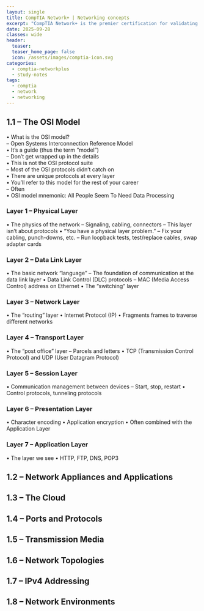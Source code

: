```yaml
---
layout: single
title: CompTIA Network+ | Networking concepts
excerpt: "CompTIA Network+ is the premier certification for validating your knowledge of essential networking tools and concepts. You will be assessed on your abilities in network connectivity, documentation, service configuration, data centers, cloud, virtual networking, monitoring, troubleshooting, and security hardening. This certification prepares you for jobs in technical support, network operation, and system administration."
date: 2025-09-28
classes: wide
header:
  teaser:
  teaser_home_page: false
  icon: /assets/images/comptia-icon.svg
categories:
  - comptia-networkplus
  - study-notes
tags:
  - comptia
  - network
  - networking
---
```

## 1.1 – The OSI Model
• What is the OSI model? <br>
– Open Systems Interconnection Reference Model<br>
• It’s a guide (thus the term “model”)<br>
– Don’t get wrapped up in the details<br>
• This is not the OSI protocol suite<br>
– Most of the OSI protocols didn’t catch on<br>
• There are unique protocols at every layer<br>
• You’ll refer to this model for the rest of your career<br>
– Often<br>
• OSI model mnemonic: All People Seem To Need Data Processing<br>

### Layer 1 – Physical Layer
• The physics of the network
  – Signaling, cabling, connectors
  – This layer isn’t about protocols
• “You have a physical layer problem.”
  – Fix your cabling, punch-downs, etc.
  – Run loopback tests, test/replace cables, swap adapter cards

### Layer 2 – Data Link Layer
• The basic network “language”
  – The foundation of communication at the data link layer
• Data Link Control (DLC) protocols
  – MAC (Media Access Control) address on Ethernet
• The “switching” layer

### Layer 3 – Network Layer
• The “routing” layer
• Internet Protocol (IP)
• Fragments frames to traverse different networks

### Layer 4 – Transport Layer
• The “post office” layer
– Parcels and letters
• TCP (Transmission Control Protocol) and UDP (User Datagram Protocol)

### Layer 5 – Session Layer
• Communication management between devices
– Start, stop, restart
• Control protocols, tunneling protocols

### Layer 6 – Presentation Layer
• Character encoding
• Application encryption
• Often combined with the Application Layer

### Layer 7 – Application Layer
• The layer we see
• HTTP, FTP, DNS, POP3

## 1.2 – Network Appliances and Applications
## 1.3 – The Cloud
## 1.4 – Ports and Protocols
## 1.5 – Transmission Media
## 1.6 – Network Topologies
## 1.7 – IPv4 Addressing
## 1.8 – Network Environments
